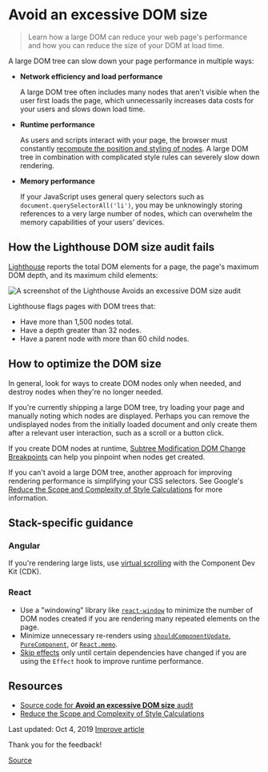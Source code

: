 # Avoid an excessive DOM size

> Learn how a large DOM can reduce your web page's performance and how you can reduce the size of your DOM at load time.

A large DOM tree can slow down your page performance in multiple ways:

*   **Network efficiency and load performance**
    
    A large DOM tree often includes many nodes that aren't visible when the user first loads the page, which unnecessarily increases data costs for your users and slows down load time.
    
*   **Runtime performance**
    
    As users and scripts interact with your page, the browser must constantly [recompute the position and styling of nodes](https://developers.google.com/web/fundamentals/performance/rendering/reduce-the-scope-and-complexity-of-style-calculations?utm_source=lighthouse&utm_medium=cli). A large DOM tree in combination with complicated style rules can severely slow down rendering.
    
*   **Memory performance**
    
    If your JavaScript uses general query selectors such as `document.querySelectorAll('li')`, you may be unknowingly storing references to a very large number of nodes, which can overwhelm the memory capabilities of your users' devices.
    

How the Lighthouse DOM size audit fails
---------------------------------------

[Lighthouse](https://developers.google.com/web/tools/lighthouse/) reports the total DOM elements for a page, the page's maximum DOM depth, and its maximum child elements:

![A screenshot of the Lighthouse Avoids an excessive DOM size audit](https://web-dev.imgix.net/image/tcFciHGuF3MxnTr1y5ue01OGLBn2/SUCUejhAE77m6k2WyI6D.png?auto=format)

Lighthouse flags pages with DOM trees that:

*   Have more than 1,500 nodes total.
*   Have a depth greater than 32 nodes.
*   Have a parent node with more than 60 child nodes.

How to optimize the DOM size
----------------------------

In general, look for ways to create DOM nodes only when needed, and destroy nodes when they're no longer needed.

If you're currently shipping a large DOM tree, try loading your page and manually noting which nodes are displayed. Perhaps you can remove the undisplayed nodes from the initially loaded document and only create them after a relevant user interaction, such as a scroll or a button click.

If you create DOM nodes at runtime, [Subtree Modification DOM Change Breakpoints](https://developers.google.com/web/tools/chrome-devtools/javascript/breakpoints#dom) can help you pinpoint when nodes get created.

If you can't avoid a large DOM tree, another approach for improving rendering performance is simplifying your CSS selectors. See Google's [Reduce the Scope and Complexity of Style Calculations](https://developers.google.com/web/fundamentals/performance/rendering/reduce-the-scope-and-complexity-of-style-calculations) for more information.

Stack-specific guidance
-----------------------

### Angular

If you're rendering large lists, use [virtual scrolling](chrome-extension://cjedbglnccaioiolemnfhjncicchinao/virtualize-lists-with-angular-cdk/) with the Component Dev Kit (CDK).

### React

*   Use a "windowing" library like [`react-window`](chrome-extension://cjedbglnccaioiolemnfhjncicchinao/virtualize-long-lists-react-window/) to minimize the number of DOM nodes created if you are rendering many repeated elements on the page.
*   Minimize unnecessary re-renders using [`shouldComponentUpdate`](https://reactjs.org/docs/optimizing-performance.html#shouldcomponentupdate-in-action), [`PureComponent`](https://reactjs.org/docs/react-api.html#reactpurecomponent), or [`React.memo`](https://reactjs.org/docs/react-api.html#reactmemo).
*   [Skip effects](https://reactjs.org/docs/hooks-effect.html#tip-optimizing-performance-by-skipping-effects) only until certain dependencies have changed if you are using the `Effect` hook to improve runtime performance.

Resources
---------

*   [Source code for **Avoid an excessive DOM size** audit](https://github.com/GoogleChrome/lighthouse/blob/master/lighthouse-core/audits/dobetterweb/dom-size.js)
*   [Reduce the Scope and Complexity of Style Calculations](https://developers.google.com/web/fundamentals/performance/rendering/reduce-the-scope-and-complexity-of-style-calculations)

Last updated: Oct 4, 2019 [Improve article](https://github.com/GoogleChrome/web.dev/blob/master/src/site/content/en/lighthouse-performance/dom-size/index.md)

Thank you for the feedback!


[Source](https://web.dev/dom-size/)